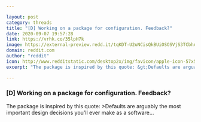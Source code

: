 ```yaml
---

layout: post
category: threads
title: "[D] Working on a package for configuration. Feedback?"
date: 2020-09-07 19:57:28
link: https://vrhk.co/35lpH7k
image: https://external-preview.redd.it/tqKDT-U2uNCisQkBUiOSOSVjS3TCbhABS439evUFCfE.jpg?width=158&height=82.722513089&auto=webp&crop=158:82.722513089,smart&s=2c5692cd06fce12de4e39d90cdbf88f80af5162f
domain: reddit.com
author: "reddit"
icon: http://www.redditstatic.com/desktop2x/img/favicon/apple-icon-57x57.png
excerpt: "The package is inspired by this quote: &gt;Defaults are arguably the most important design decisions you'll ever make as a software..."

---
```


### [D] Working on a package for configuration. Feedback?

The package is inspired by this quote: &gt;Defaults are arguably the most important design decisions you'll ever make as a software...